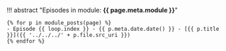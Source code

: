 !!! abstract "Episodes in module: **{{ page.meta.module }}**"

    {% for p in module_posts(page) %}
    - Episode {{ loop.index }} - {{ p.meta.date.date() }} - [{{ p.title }}]({{ '../../../' + p.file.src_uri }})
    {% endfor %}
